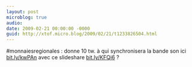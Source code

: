 ```yaml
---
layout: post
microblog: true
audio: 
date: 2009-02-21 00:00:00 -0000
guid: http://xtof.micro.blog/2009/02/21/t1233826504.html
---
```

#monnaiesregionales : donne 10 tw.  à qui synchronisera la bande son ici [bit.ly/kwPAn](http://bit.ly/kwPAn)  avec ce slideshare  [bit.ly/KFQj6](http://bit.ly/KFQj6) ?
